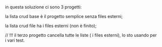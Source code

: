 in questa soluzione ci sono 3 progetti:

la lista crud base è il progetto semplice senza files esterni;

la lista crud file ha i files esterni (non è finito);

// !!! il terzo progetto cancella tutte le liste ( i files esterni), lo sto usando per i vari test.
